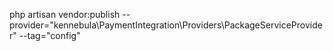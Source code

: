 php artisan vendor:publish --provider="kennebula\PaymentIntegration\Providers\PackageServiceProvider" --tag="config"